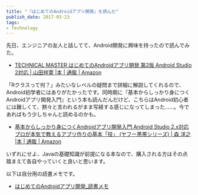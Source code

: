 ```yaml
---
title: "『はじめてのAndroidアプリ開発』を読んだ"
publish_date: 2017-03-23
tags:
- Technology
---
```


先日、エンジニアの友人と話してて、Android開発に興味を持ったので読んでみた。

- [TECHNICAL MASTER はじめてのAndroidアプリ開発 第2版 Android Studio 2対応 | 山田祥寛 |本 | 通販 | Amazon](https://www.amazon.co.jp/dp/4798048534/)

「Rクラスって何？」みたいなレベルの疑問まで詳細に解説してくれるので、Android初学者にはありがたかったです。同時期に『基本からしっかり身につくAndroidアプリ開発入門』という本も読んだんだけど、こちらはAndroid初心者には難しくて、黙々と言われるがまま写経する感じになってしまった……。今であればもう少しちゃんと読めるのかも。

- [基本からしっかり身につくAndroidアプリ開発入門 Android Studio 2.x対応 プロが本気で教えるアプリ作りの基本「技」 (ヤフー黒帯シリーズ) | 森 洋之 |本 | 通販 | Amazon](https://www.amazon.co.jp/dp/4797384506/)

いずれにせよ、Javaの基礎知識が前提になる本なので、購入される方はその点踏まえて各自やっていくと良いと思います。

以下は自分用の読書メモです。

- [はじめてのAndroidアプリ開発_読書メモ](https://gist.github.com/gushernobindsme/6d9beb043ea5d740305d1182734d109d)
